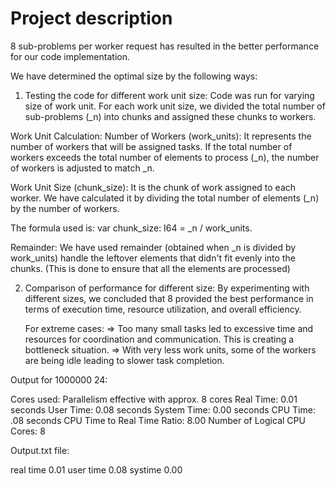 # Project description

8 sub-problems per worker request has resulted in the better performance for our code implementation.

We have determined the optimal size by the following ways:

1. Testing the code for different work unit size:
   Code was run for varying size of work unit. For each work unit size, we divided the total number of sub-problems (_n) into chunks and assigned these chunks to workers.
   
  Work Unit Calculation: Number of Workers (work_units): It represents the number of workers that will be assigned tasks. If the total number of workers exceeds the total number of elements to process (_n), the number of workers is adjusted to match _n.

  Work Unit Size (chunk_size): It is the chunk of work assigned to each worker. We have calculated it by dividing the total number of elements (_n) by the number of workers. 
  
  The formula used is:   var chunk_size: I64 = _n / work_units.

  Remainder: We have used remainder (obtained when _n is divided by work_units) handle the leftover elements that didn't fit evenly into the chunks. (This is done to ensure that all the elements are processed)

2. Comparison of performance for different size:
   By experimenting with different sizes, we concluded that 8 provided the best performance in terms of execution time, resource utilization, and overall efficiency.

   For extreme cases:
   => Too many small tasks led to excessive time and resources for coordination and communication. This is creating a bottleneck situation.
   => With very less work units, some of the workers are being idle leading to slower task completion.

Output for 1000000 24:


Cores used: Parallelism effective with approx. 8 cores
Real Time: 0.01 seconds
User Time: 0.08 seconds
System Time: 0.00 seconds
CPU Time: .08 seconds
CPU Time to Real Time Ratio: 8.00
Number of Logical CPU Cores: 8


Output.txt file:

real time 0.01
user time 0.08
systime 0.00

